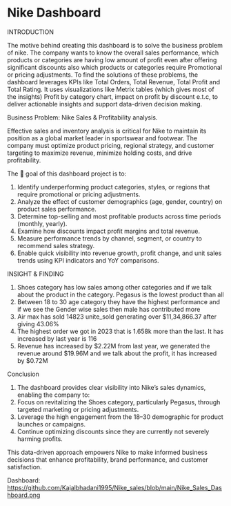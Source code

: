 # Nike Dashboard

INTRODUCTION

The motive behind creating this dashboard is to solve the business problem of nike. The company wants to know the overall sales performance, which products or categories are having low amount of profit even after offering significant discounts also which products or categories require Promotional or pricing adjustments. 
To find the solutions of these problems, the dashboard leverages KPIs like Total Orders, Total Revenue, Total Profit and Total Rating. It uses visualizations like Metrix tables (which gives most of the insights) Profit by category chart, impact on profit by discount e.t.c, to deliver actionable insights and support data-driven decision making. 

Business Problem: Nike Sales & Profitability analysis. 

Effective sales and inventory analysis is critical for Nike to maintain its position as a global market leader in sportswear and footwear. The company must optimize product pricing, regional strategy, and customer targeting to maximize revenue, minimize holding costs, and drive profitability.

The 🎯 goal of this dashboard project is to: 
1. Identify underperforming product categories, styles, or regions that require promotional or pricing adjustments.
2. Analyze the effect of customer demographics (age, gender, country) on product sales performance.
3. Determine top-selling and most profitable products across time periods (monthly, yearly).
4. Examine how discounts impact profit margins and total revenue.
5. Measure performance trends by channel, segment, or country to recommend sales strategy.
6. Enable quick visibility into revenue growth, profit change, and unit sales trends using KPI indicators and YoY comparisons.

INSIGHT & FINDING

1. Shoes category has low sales among other categories and if we talk about the product in the category. Pegasus is the lowest product than all 
2. Between 18 to 30 age category they have the highest performance and if we see the Gender wise sales then male has contributed more 
3.  Air max has sold 14823 unite_sold generating over $11,34,866.37 after giving 43.06%
4. The highest order we got in 2023 that is 1.658k more than the last. It has increased by last year is 116
5. Revenue has increased by $2.22M from last year, we generated the revenue around $19.96M and we talk about the profit, it has increased by $0.72M

Conclusion

1. The dashboard provides clear visibility into Nike’s sales dynamics, enabling the company to:
2. Focus on revitalizing the Shoes category, particularly Pegasus, through targeted marketing or pricing adjustments.
3. Leverage the high engagement from the 18–30 demographic for product launches or campaigns.
4. Continue optimizing discounts since they are currently not severely harming profits.


This data-driven approach empowers Nike to make informed business decisions that enhance profitability, brand performance, and customer satisfaction.

Dashboard: https://github.com/Kajalbhadani1995/Nike_sales/blob/main/Nike_Sales_Dashboard.png
